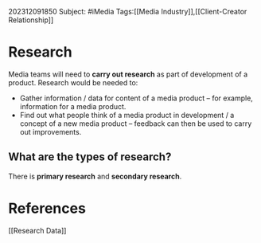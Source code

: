 202312091850
Subject: #iMedia 
Tags:[[Media Industry]],[[Client-Creator Relationship]]

# Research

Media teams will need to **carry out research** as part of development of a product. Research would be needed to:

- Gather information / data for content of a media product – for example, information for a media product.
- Find out what people think of a media product in development / a concept of a new media product – feedback can then be used to carry out improvements.

## What are the types of research?

There is **primary research** and **secondary research**.

# **References**

[[Research Data]]
